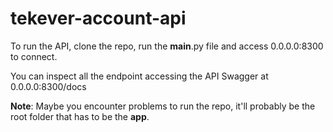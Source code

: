 # tekever-account-api

To run the API, clone the repo, run the __main__.py file and access 0.0.0.0:8300 to connect.

You can inspect all the endpoint accessing the API Swagger at 0.0.0.0:8300/docs


**Note**: Maybe you encounter problems to run the repo, it'll probably be the root folder that has to be the **app**.